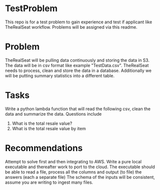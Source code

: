 # TestProblem
This repo is for a test problem to gain experience and test if applicant like TheRealSeat workflow. Problems will be assigned via this readme.

# Problem
TheRealSeat will be pulling data continuously and storing the data in S3. The data will be in csv format like example "TestData.csv". TheRealSeat needs to process, clean and store the data in a database. Additionally we will be putting summary statistics into a different table.

# Tasks
Write a python lambda function that will read the following csv, clean the data and summarize the data. Questions include
1) What is the total resale value?
2) What is the total resale value by item

# Recommendations
Attempt to solve first and then integrating to AWS. Write a pure local executable and thereafter work to port to the cloud. 
The executable should be able to read a file, process all the columns and output (to file) the answers (each a separate file)
The schema of the inputs will be consistent, assume you are writing to ingest many files.

